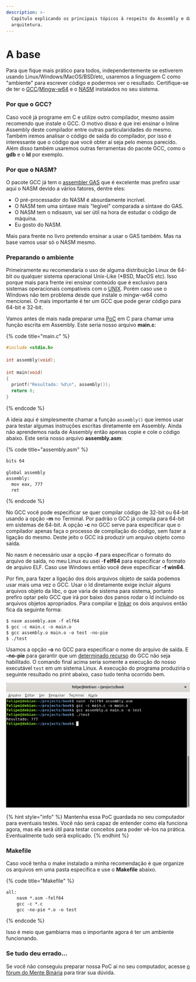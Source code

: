 ```yaml
---
description: >-
  Capítulo explicando os principais tópicos à respeito do Assembly e da
  arquitetura.
---
```


# A base

Para que fique mais prático para todos, independentemente se estiverem usando Linux/Windows/MacOS/BSD/etc, usaremos a linguagem C como "ambiente" para escrever código e podermos ver o resultado. Certifique-se de ter o [GCC](http://gcc.gnu.org/)/[Mingw-w64](http://mingw-w64.org/) e o [NASM](https://www.nasm.us/) instalados no seu sistema.

### Por que o GCC?

Caso você já programe em C e utilize outro compilador, mesmo assim recomendo que instale o GCC. O motivo disso é que irei ensinar o Inline Assembly deste compilador entre outras particularidades do mesmo. Também iremos analisar o código de saída do compilador, por isso é interessante que o código que você obter aí seja pelo menos parecido. Além disso também usaremos outras ferramentas do pacote GCC, como o **gdb** e o **ld** por exemplo.

### Por que o NASM?

O pacote GCC já tem o [assembler GAS](https://en.wikipedia.org/wiki/GNU\_Assembler) que é excelente mas prefiro usar aqui o NASM devido a vários fatores, dentre eles:

* O pré-processador do NASM é absurdamente incrível.
* O NASM tem uma sintaxe mais "legível" comparada a sintaxe do GAS.
* O NASM tem o ndisasm, vai ser útil na hora de estudar o código de máquina.
* Eu gosto do NASM.

Mais para frente no livro pretendo ensinar a usar o GAS também. Mas na base vamos usar só o NASM mesmo.

### Preparando o ambiente

Primeiramente eu recomendaria o uso de alguma distribuição Linux de 64-bit ou qualquer sistema operacional Unix-Like (\*BSD, MacOS etc). Isso porque mais para frente irei ensinar conteúdo que é exclusivo para sistemas operacionais compatíveis com o [UNIX](https://pt.wikipedia.org/wiki/Unix). Porém caso use o Windows não tem problema desde que instale o mingw-w64 como mencionei. O mais importante é ter um GCC que pode gerar código para 64-bit e 32-bit.

Vamos antes de mais nada preparar uma [PoC](https://pt.wikipedia.org/wiki/Prova\_de\_conceito) em C para chamar uma função escrita em Assembly. Este seria nosso arquivo **main.c**:

{% code title="main.c" %}
```c
#include <stdio.h>

int assembly(void);

int main(void)
{
  printf("Resultado: %d\n", assembly());
  return 0;
}
```
{% endcode %}

A ideia aqui é simplesmente chamar a função `assembly()` que iremos usar para testar algumas instruções escritas diretamente em Assembly. Ainda não aprendemos nada de Assembly então apenas copie e cole o código abaixo. Este seria nosso arquivo **assembly.asm**:

{% code title="assembly.asm" %}
```
bits 64

global assembly
assembly:
  mov eax, 777
  ret
```
{% endcode %}

No GCC você pode especificar se quer compilar código de 32-bit ou 64-bit usando a opção **-m** no Terminal. Por padrão o GCC já compila para 64-bit em sistemas de 64-bit. A opção **-c** no GCC serve para especificar que o compilador apenas faça o processo de compilação do código, sem fazer a ligação do mesmo. Deste jeito o GCC irá produzir um arquivo objeto como saída.

No nasm é necessário usar a opção **-f** para especificar o formato do arquivo de saída, no meu Linux eu usei -**f elf64** para especificar o formato de arquivo ELF. Caso use Windows então você deve especificar **-f win64**.

Por fim, para fazer a ligação dos dois arquivos objeto de saída podemos usar mais uma vez o GCC. Usar o ld diretamente exige incluir alguns arquivos objeto da libc, o que varia de sistema para sistema, portanto prefiro optar pelo GCC que irá por baixo dos panos rodar o ld incluindo os arquivos objetos apropriados. Para compilar e [linkar](https://pt.wikipedia.org/wiki/Ligador) os dois arquivos então fica da seguinte forma:

```
$ nasm assembly.asm -f elf64
$ gcc -c main.c -o main.o
$ gcc assembly.o main.o -o test -no-pie
$ ./test
```

Usamos a opção **-o** no GCC para especificar o nome do arquivo de saída. E **-no-pie** para garantir que um [determinado recurso](https://en.wikipedia.org/wiki/Position-independent\_executable) do GCC não seja habilitado. O comando final acima seria somente a execução do nosso executável `test` em um sistema Linux. A execução do programa produziria o seguinte resultado no print abaixo, caso tudo tenha ocorrido bem.

![](<../.gitbook/assets/Captura de tela de 2019-07-16 10-47-32.png>)

{% hint style="info" %}
Mantenha essa PoC guardada no seu computador para eventuais testes. Você não será capaz de entender como ela funciona agora, mas ela será útil para testar conceitos para poder vê-los na prática. Eventualmente tudo será explicado.
{% endhint %}

### Makefile

Caso você tenha o make instalado a minha recomendação é que organize os arquivos em uma pasta específica e use o **Makefile** abaixo.

{% code title="Makefile" %}
```
all:
	nasm *.asm -felf64
	gcc -c *.c
	gcc -no-pie *.o -o test
```
{% endcode %}

Isso é meio que gambiarra mas o importante agora é ter um ambiente funcionando.

### Se tudo deu errado...

Se você não conseguiu preparar nossa PoC aí no seu computador, acesse [o fórum do Mente Binária](https://www.mentebinaria.com.br/forums/) para tirar sua dúvida.
